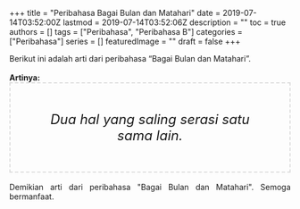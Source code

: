 +++
title = "Peribahasa Bagai Bulan dan Matahari"
date = 2019-07-14T03:52:00Z
lastmod = 2019-07-14T03:52:06Z
description = ""
toc = true
authors = []
tags = ["Peribahasa", "Peribahasa B"]
categories = ["Peribahasa"]
series = []
featuredImage = ""
draft = false
+++

<div dir="ltr" style="text-align: left;" trbidi="on"><div style="text-align: justify;">Berikut ini adalah arti dari peribahasa “Bagai Bulan dan Matahari”.</div><br /><div style="text-align: justify;"><b>Artinya:</b></div><div style="border: 2px dashed #ddd; font-size: 24px; height: auto; margin: 0 auto; padding: 50px; text-align: center; width: auto;"><i>Dua hal yang saling serasi satu sama lain.</i></div><div style="text-align: justify;"><br /></div><div style="text-align: justify;">Demikian arti dari peribahasa "Bagai Bulan dan Matahari". Semoga bermanfaat.</div></div>
